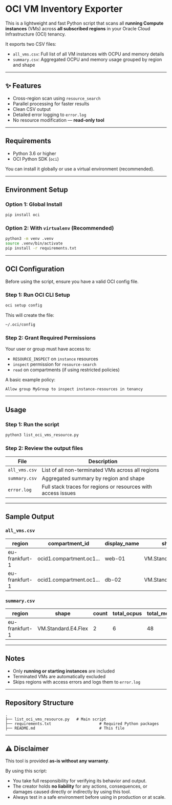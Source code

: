 # OCI VM Inventory Exporter

This is a lightweight and fast Python script that scans all **running Compute instances** (VMs) across **all subscribed regions** in your Oracle Cloud Infrastructure (OCI) tenancy.

It exports two CSV files:

* `all_vms.csv`: Full list of all VM instances with OCPU and memory details
* `summary.csv`: Aggregated OCPU and memory usage grouped by region and shape

---

## ✨ Features

* Cross-region scan using `resource_search`
* Parallel processing for faster results
* Clean CSV output
* Detailed error logging to `error.log`
* No resource modification — **read-only tool**

---

## Requirements

* Python 3.6 or higher
* OCI Python SDK (`oci`)

You can install it globally or use a virtual environment (recommended).

---

## Environment Setup

### Option 1: Global Install

```bash
pip install oci
```

### Option 2: With `virtualenv` (Recommended)

```bash
python3 -m venv .venv
source .venv/bin/activate
pip install -r requirements.txt
```

---

## OCI Configuration

Before using the script, ensure you have a valid OCI config file.

### Step 1: Run OCI CLI Setup

```bash
oci setup config
```

This will create the file:

```bash
~/.oci/config
```

### Step 2: Grant Required Permissions

Your user or group must have access to:

* `RESOURCE_INSPECT` on `instance` resources
* `inspect` permission for `resource-search`
* `read` on compartments (if using restricted policies)

A basic example policy:

```
Allow group MyGroup to inspect instance-resources in tenancy
```

---

## Usage

### Step 1: Run the script

```bash
python3 list_oci_vms_resource.py
```

### Step 2: Review the output files

| File          | Description                                                   |
| ------------- | ------------------------------------------------------------- |
| `all_vms.csv` | List of all non-terminated VMs across all regions             |
| `summary.csv` | Aggregated summary by region and shape                        |
| `error.log`   | Full stack traces for regions or resources with access issues |

---

## Sample Output

### `all_vms.csv`

| region         | compartment\_id          | display\_name | shape               | ocpus | memory | availability\_domain |
| -------------- | ------------------------ | ------------- | ------------------- | ----- | ------ | -------------------- |
| eu-frankfurt-1 | ocid1.compartment.oc1... | web-01        | VM.Standard.E4.Flex | 2     | 16     | EU-FRANKFURT-1-AD-1  |
| eu-frankfurt-1 | ocid1.compartment.oc1... | db-02         | VM.Standard.E4.Flex | 4     | 32     | EU-FRANKFURT-1-AD-2  |

### `summary.csv`

| region         | shape               | count | total\_ocpus | total\_memory\_gb |
| -------------- | ------------------- | ----- | ------------ | ----------------- |
| eu-frankfurt-1 | VM.Standard.E4.Flex | 2     | 6            | 48                |

---

## Notes

* Only **running or starting instances** are included
* Terminated VMs are automatically excluded
* Skips regions with access errors and logs them to `error.log`

---

## Repository Structure

```text
.
├── list_oci_vms_resource.py   # Main script
├── requirements.txt                     # Required Python packages
├── README.md                            # This file
```

---

## ⚠️ Disclaimer

This tool is provided **as-is without any warranty**.

By using this script:

* You take full responsibility for verifying its behavior and output.
* The creator holds **no liability** for any actions, consequences, or damages caused directly or indirectly by using this tool.
* Always test in a safe environment before using in production or at scale.
